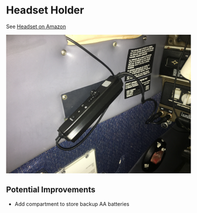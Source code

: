 # Headset Holder

See [Headset on Amazon](https://www.amazon.com/gp/product/B07P72LFKJ/ref=ppx_yo_dt_b_search_asin_title?ie=UTF8&psc=1)


![image](image/ufq_anr_control_holder.JPG)


## Potential Improvements

* Add compartment to store backup AA batteries

